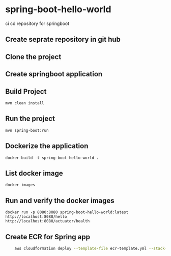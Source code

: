 # spring-boot-hello-world
ci cd repository for springboot
## Create seprate repository in git hub

## Clone the project

## Create springboot application

## Build Project

    mvn clean install

## Run the project

    mvn spring-boot:run

## Dockerize the application

    docker build -t spring-boot-hello-world .

## List docker image
    
    docker images

## Run and verify the docker images

    docker run -p 8080:8080 spring-boot-hello-world:latest
    http://localhost:8080/hello
    http://localhost:8080/actuator/health

## Create ECR for Spring app
```Bash
    aws cloudformation deploy --template-file ecr-template.yml --stack-name rama-spring-ecr-repo 
```